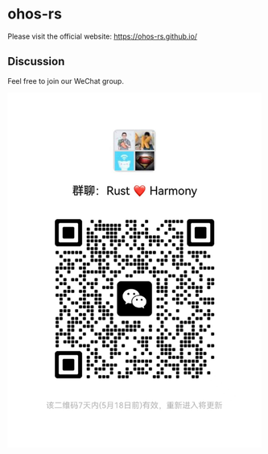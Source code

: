 # ohos-rs

Please visit the official website: https://ohos-rs.github.io/


## Discussion

Feel free to join our WeChat group.

![image](./assets/wechat.jpg)